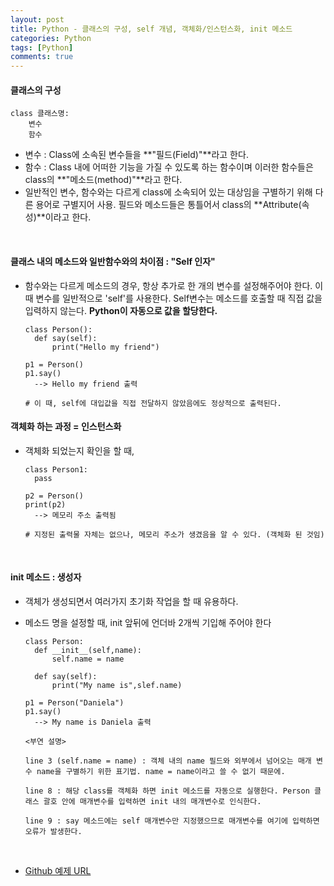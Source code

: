 ```yaml
---
layout: post
title: Python - 클래스의 구성, self 개념, 객체화/인스턴스화, init 메소드
categories: Python
tags: [Python]
comments: true
---
```


#### 클래스의 구성

```
class 클래스명:
	변수
	함수
```

- 변수 : Class에 소속된 변수들을 **"필드(Field)"**라고 한다.
- 함수 : Class 내에 어떠한 기능을 가질 수 있도록 하는 함수이며 이러한 함수들은 class의 **"메소드(method)"**라고 한다.
- 일반적인 변수, 함수와는 다르게 class에 소속되어 있는 대상임을 구별하기 위해 다른 용어로 구별지어 사용. 필드와 메소드들은 통틀어서 class의 **Attribute(속성)**이라고 한다.



<br>

#### 클래스 내의 메소드와 일반함수와의 차이점 : "Self 인자"

- 함수와는 다르게 메소드의 경우, 항상 추가로 한 개의 변수를 설정해주어야 한다. 이 때 변수를 일반적으로 'self'를 사용한다. Self변수는 메소드를 호출할 때 직접 값을 입력하지 않는다. **Python이 자동으로 값을 할당한다.**

  ```
  class Person():
  	def say(self):
  		print("Hello my friend")
  		
  p1 = Person()
  p1.say()
  	--> Hello my friend 출력
  	
  # 이 때, self에 대입값을 직접 전달하지 않았음에도 정상적으로 출력된다.
  ```



#### 객체화 하는 과정 = 인스턴스화

- 객체화 되었는지 확인을 할 때,

  ```
  class Person1:
  	pass
  	
  p2 = Person()
  print(p2)
  	--> 메모리 주소 출력됨
  	
  # 지정된 출력물 자체는 없으나, 메모리 주소가 생겼음을 알 수 있다. (객체화 된 것임)
  ```



<br>

#### init 메소드 : 생성자

- 객체가 생성되면서 여러가지 초기화 작업을 할 때 유용하다.

- 메소드 명을 설정할 때, init 앞뒤에 언더바 2개씩 기입해 주어야 한다 

  ```
  class Person:
  	def __init__(self,name):
  		self.name = name
  		
  	def say(self):
  		print("My name is",slef.name)
  		
  p1 = Person("Daniela")
  p1.say()
  	--> My name is Daniela 출력
  ```

  ```
  <부연 설명>

  line 3 (self.name = name) : 객체 내의 name 필드와 외부에서 넘어오는 매개 변수 name을 구별하기 위한 표기법. name = name이라고 쓸 수 없기 때문에. 

  line 8 : 해당 class를 객체화 하면 init 메소드를 자동으로 실행한다. Person 클래스 괄호 안에 매개변수를 입력하면 init 내의 매개변수로 인식한다.

  line 9 : say 메소드에는 self 매개변수만 지정했으므로 매개변수를 여기에 입력하면 오류가 발생한다.
  ```



<br>

- [Github 예제 URL](https://github.com/DongmeeKim/Python-Study/blob/master/object%20oriented%20programming/oop2.py)

